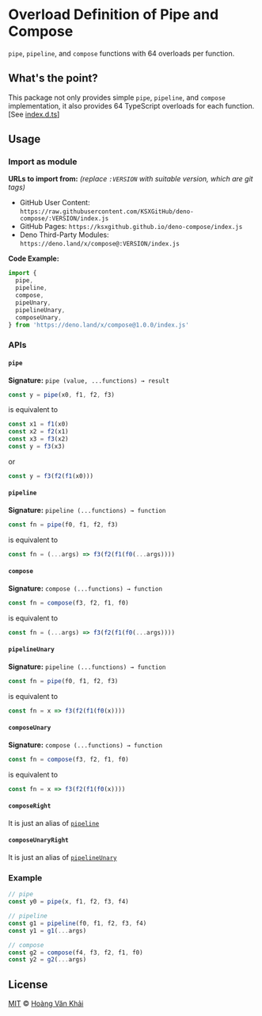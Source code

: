 # Overload Definition of Pipe and Compose

`pipe`, `pipeline`, and `compose` functions with 64 overloads per function.

## What's the point?

This package not only provides simple `pipe`, `pipeline`, and `compose` implementation, it also provides 64 TypeScript overloads for each function. [See [index.d.ts](./index.d.ts)]

## Usage

### Import as module

**URLs to import from:** _(replace `:VERSION` with suitable version, which are git tags)_

* GitHub User Content: `https://raw.githubusercontent.com/KSXGitHub/deno-compose/:VERSION/index.js`
* GitHub Pages: `https://ksxgithub.github.io/deno-compose/index.js`
* Deno Third-Party Modules: `https://deno.land/x/compose@:VERSION/index.js`

**Code Example:**

```typescript
import {
  pipe,
  pipeline,
  compose,
  pipeUnary,
  pipelineUnary,
  composeUnary,
} from 'https://deno.land/x/compose@1.0.0/index.js'
```

### APIs

#### `pipe`

**Signature:** `pipe (value, ...functions) → result`

```typescript
const y = pipe(x0, f1, f2, f3)
```

is equivalent to

```typescript
const x1 = f1(x0)
const x2 = f2(x1)
const x3 = f3(x2)
const y = f3(x3)
```

or

```typescript
const y = f3(f2(f1(x0)))
```

#### `pipeline`

**Signature:** `pipeline (...functions) → function`

```typescript
const fn = pipe(f0, f1, f2, f3)
```

is equivalent to

```typescript
const fn = (...args) => f3(f2(f1(f0(...args))))
```

#### `compose`

**Signature:** `compose (...functions) → function`

```typescript
const fn = compose(f3, f2, f1, f0)
```

is equivalent to

```typescript
const fn = (...args) => f3(f2(f1(f0(...args))))
```

#### `pipelineUnary`

**Signature:** `pipeline (...functions) → function`

```typescript
const fn = pipe(f0, f1, f2, f3)
```

is equivalent to

```typescript
const fn = x => f3(f2(f1(f0(x))))
```

#### `composeUnary`

**Signature:** `compose (...functions) → function`

```typescript
const fn = compose(f3, f2, f1, f0)
```

is equivalent to

```typescript
const fn = x => f3(f2(f1(f0(x))))
```

#### `composeRight`

It is just an alias of [`pipeline`](#pipeline)

#### `composeUnaryRight`

It is just an alias of [`pipelineUnary`](#pipelineunary)

### Example

```typescript
// pipe
const y0 = pipe(x, f1, f2, f3, f4)

// pipeline
const g1 = pipeline(f0, f1, f2, f3, f4)
const y1 = g1(...args)

// compose
const g2 = compose(f4, f3, f2, f1, f0)
const y2 = g2(...args)
```

## License

[MIT](https://git.io/JvNN2) © [Hoàng Văn Khải](https://github.com/KSXGitHub/)
